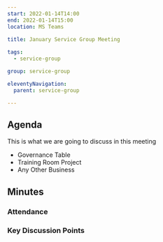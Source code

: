 ```yaml
---
start: 2022-01-14T14:00
end: 2022-01-14T15:00
location: MS Teams
 
title: January Service Group Meeting

tags:
  - service-group

group: service-group

eleventyNavigation:
  parent: service-group

---
```


## Agenda
This is what we are going to discuss in this meeting

* Governance Table
* Training Room Project
* Any Other Business

## Minutes

### Attendance
    
### Key Discussion Points
